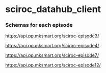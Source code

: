 # sciroc_datahub_client

### Schemas for each episode
https://api.pp.mksmart.org/sciroc-episode3/

https://api.pp.mksmart.org/sciroc-episode4/

https://api.pp.mksmart.org/sciroc-episode7/

https://api.pp.mksmart.org/sciroc-episode12/
